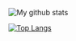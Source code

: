 ![My github stats](https://github-readme-stats.vercel.app/api?username=JunYeopKim1999&count_private=true&&show_icons=true&&theme=radical)

[![Top Langs](https://github-readme-stats.vercel.app/api/top-langs/?username=JunYeopKim1999&layout=compact)](https://github.com/anuraghazra/github-readme-stats)
